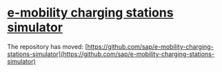 # [e-mobility charging stations simulator](https://github.com/sap/e-mobility-charging-stations-simulator)

The repository has moved: [https://github.com/sap/e-mobility-charging-stations-simulator](https://github.com/sap/e-mobility-charging-stations-simulator)
